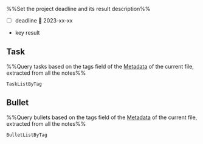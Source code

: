
%%Set the project deadline and its result description%%
- [ ] deadline 📅 2023-xx-xx
- key result

## Task
%%Query tasks based on the tags field of the [Metadata](https://help.obsidian.md/Editing+and+formatting/Metadata) of the current file, extracted from all the notes%%
```PeriodicPARA
TaskListByTag
```

## Bullet
%%Query bullets based on the tags field of the [Metadata](https://help.obsidian.md/Editing+and+formatting/Metadata) of the current file, extracted from all the notes%%
```PeriodicPARA
BulletListByTag
```
